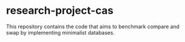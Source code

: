 # research-project-cas
This repository contains the code that aims to benchmark compare and swap by implementing minimalist databases.

